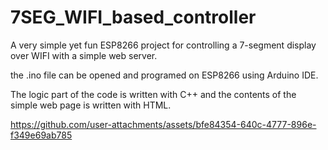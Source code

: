 # 7SEG_WIFI_based_controller

A very simple yet fun ESP8266 project for controlling a 7-segment display over WIFI with a simple web server.

the .ino file can be opened and programed on ESP8266 using Arduino IDE.

The logic part of the code is written with C++ and the contents of the simple web page is written with HTML.

https://github.com/user-attachments/assets/bfe84354-640c-4777-896e-f349e69ab785

